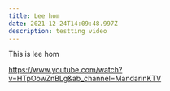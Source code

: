 ```yaml
---
title: Lee hom
date: 2021-12-24T14:09:48.997Z
description: testting video
---
```

This is lee hom

<https://www.youtube.com/watch?v=HTpOowZnBLg&ab_channel=MandarinKTV>